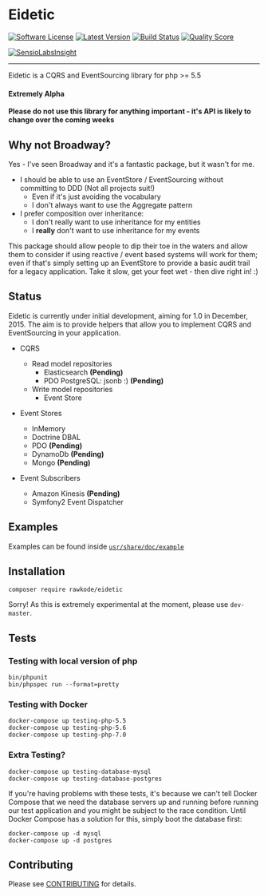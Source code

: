 # Eidetic

[![Software License](https://img.shields.io/github/license/rawkode/eidetic.svg?style=flat-square)](LICENSE)
[![Latest Version](https://img.shields.io/packagist/v/rawkode/eidetic.svg?style=flat-square)](https://packagist.org/packages/rawkode/eidetic)
[![Build Status](https://img.shields.io/travis/rawkode/eidetic/master.svg?style=flat-square)](https://travis-ci.org/rawkode/eidetic)
[![Quality Score](https://img.shields.io/scrutinizer/g/rawkode/eidetic.svg?style=flat-square)](https://scrutinizer-ci.com/g/rawkode/eidetic)

[![SensioLabsInsight](https://insight.sensiolabs.com/projects/16900797-b872-44bf-8a20-b5e13080e9f0/small.png)](https://insight.sensiolabs.com/projects/16900797-b872-44bf-8a20-b5e13080e9f0)

---
Eidetic is a CQRS and EventSourcing library for php >= 5.5

#### Extremely Alpha
**Please do not use this library for anything important - it's API is likely to change over the coming weeks**

## Why not Broadway?
Yes - I've seen Broadway and it's a fantastic package, but it wasn't for me.

  * I should be able to use an EventStore / EventSourcing without committing to DDD (Not all projects suit!)
    * Even if it's just avoiding the vocabulary
    * I don't always want to use the Aggregate pattern
  * I prefer composition over inheritance:
    * I don't really want to use inheritance for my entities
    * I **really** don't want to use inheritance for my events

This package should allow people to dip their toe in the waters and allow them to consider if using reactive / event based systems will work for them; even if that's simply setting up an EventStore to provide a basic audit trail for a legacy application. Take it slow, get your feet wet - then dive right in! :)

## Status
Eidetic is currently under initial development, aiming for 1.0 in December, 2015. The aim is to provide helpers that allow you to implement CQRS and EventSourcing in your application.

- CQRS
  - Read model repositories
    - Elasticsearch **(Pending)**
    - PDO PostgreSQL: jsonb :) **(Pending)**
  - Write model repositories
    - Event Store


- Event Stores
  - InMemory
  - Doctrine DBAL
  - PDO **(Pending)**
  - DynamoDb **(Pending)**
  - Mongo **(Pending)**


- Event Subscribers
  - Amazon Kinesis **(Pending)**
  - Symfony2 Event Dispatcher


## Examples
Examples can be found inside [`usr/share/doc/example`](usr/share/doc/example)

## Installation
```composer require rawkode/eidetic```

Sorry! As this is extremely experimental at the moment, please use ```dev-master```.

## Tests

### Testing with local version of php
~~~
bin/phpunit
bin/phpspec run --format=pretty
~~~

### Testing with Docker
~~~
docker-compose up testing-php-5.5
docker-compose up testing-php-5.6
docker-compose up testing-php-7.0
~~~

### Extra Testing?
~~~
docker-compose up testing-database-mysql
docker-compose up testing-database-postgres
~~~

If you're having problems with these tests, it's because we can't tell Docker Compose that we need the database servers up and running before running our test application and you might be subject to the race condition. Until Docker Compose has a solution for this, simply boot the database first:
~~~
docker-compose up -d mysql
docker-compose up -d postgres
~~~

## Contributing

Please see [CONTRIBUTING](CONTRIBUTING.md) for details.
